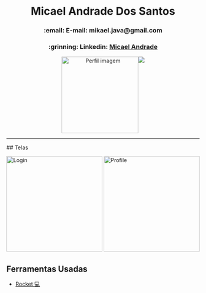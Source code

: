 <div align="center">
    <h1>Micael Andrade Dos Santos</h1>
    <h3>:email:	<strong>E-mail</strong>: mikael.java@gmail.com </h3>
    <h3>:grinning:	<strong>Linkedin</strong>: <a href='https://www.linkedin.com/in/micael-andrade-784523220/'>Micael Andrade</a></h3>
    
<div style="display: flex; align-items: flex-center; justify-content:center; padding-top: 0px; padding-bottom:0px">
    <img alt="Perfil imagem" src="https://avatars.githubusercontent.com/u/51521476?s=400&u=d6249bd8df374ba8ac95808613f136788d25d919&v=4" width="200px" height='200px'
    />
    <img src="https://github-readme-stats.vercel.app/api?username=kaellandrade&count_private=true&show_icons=true&theme=tokyonight&hide_border=true&custom_title=My%20GitHub%20Stats"/>
</div>
</div>

<hr>
## Telas
<p flaot='left'>
    <img alt="Login" src="./pictures/login.png" width="250px" />
    <img alt="Profile" src="./pictures/register.png" width="250px" />
</p>

## Ferramentas Usadas

- [Rocket 💻](https://www.notion.so/kaell/Implementar-Logins-Alternativos-b1c1c6f8636c490e84af31a1ea7e2359#0c6e38e2cc0b422ca994fdfd08f8efc6)
